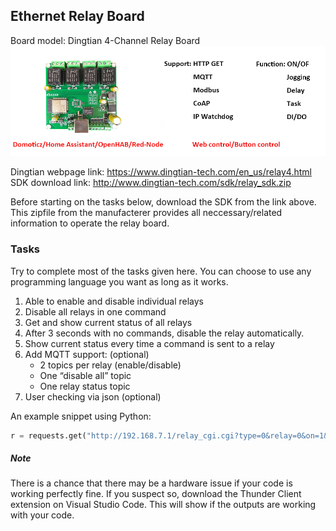 ## Ethernet Relay Board

Board model: Dingtian 4-Channel Relay Board
![alt text](assets/dingtian_relay.png)

Dingtian webpage link: <https://www.dingtian-tech.com/en_us/relay4.html>  
SDK download link: <http://www.dingtian-tech.com/sdk/relay_sdk.zip>

Before starting on the tasks below, download the SDK from the link above. This zipfile from the manufacterer provides all neccessary/related information to operate the relay board. 

### Tasks

Try to complete most of the tasks given here. You can choose to use any programming language you want as long as it works.  

1. Able to enable and disable individual relays  
2. Disable all relays in one command  
3. Get and show current status of all relays  
4. After 3 seconds with no commands, disable the relay automatically.  
5. Show current status every time a command is sent to a relay  
6. Add MQTT support: (optional)  
    - 2 topics per relay (enable/disable)  
    - One “disable all” topic  
    - One relay status topic  
7. User checking via json (optional)

An example snippet using Python:
```py
r = requests.get("http://192.168.7.1/relay_cgi.cgi?type=0&relay=0&on=1&time=0&pwd=0&")
```

##### Note
There is a chance that there may be a hardware issue if your code is working perfectly fine. If you suspect so, download the Thunder Client extension on Visual Studio Code. This will show if the outputs are working with your code.